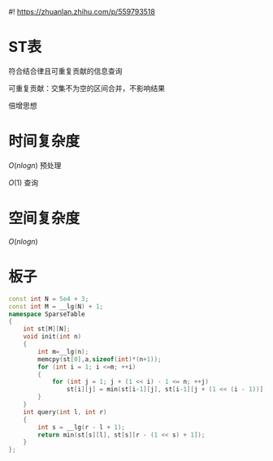 #! https://zhuanlan.zhihu.com/p/559793518
# ST表
符合结合律且可重复贡献的信息查询

可重复贡献：交集不为空的区间合并，不影响结果

倍增思想
# 时间复杂度
$O(nlogn)$ 预处理

$O(1)$ 查询
# 空间复杂度
$O(nlogn)$

# 板子
```cpp
const int N = 5e4 + 3;
const int M = __lg(N) + 1;
namespace SparseTable
{
    int st[M][N];
    void init(int n)
    {
        int m=__lg(n);
        memcpy(st[0],a,sizeof(int)*(n+1));
        for (int i = 1; i <=m; ++i)
        {
            for (int j = 1; j + (1 << i) - 1 <= n; ++j)
                st[i][j] = min(st[i-1][j], st[i-1][j + (1 << (i - 1))]);
        }
    }
    int query(int l, int r)
    {
        int s = __lg(r - l + 1);
        return min(st[s][l], st[s][r - (1 << s) + 1]);
    }
};
```